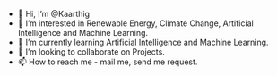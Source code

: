 - 👋 Hi, I’m @Kaarthig
- 👀 I’m interested in Renewable Energy, Climate Change, Artificial Intelligence and Machine Learning.
- 🌱 I’m currently learning Artificial Intelligence and Machine Learning.
- 💞️ I’m looking to collaborate on Projects.
- 📫 How to reach me - mail me, send me request. 

<!---
Kaarthig/Kaarthig is a ✨ special ✨ repository because its `README.md` (this file) appears on your GitHub profile.
You can click the Preview link to take a look at your changes.
--->
